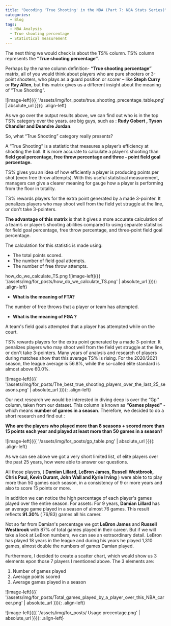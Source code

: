 ```yaml
---
title: "Decoding 'True Shooting' in the NBA (Part 7: NBA Stats Series)"
categories:
  - Blog
tags:
  - NBA Analysis
  - True shooting percentage
  - Statistical measurement
---
```



The next thing we would check is about the TS% column. TS% column represents the **”True shooting percentage”**.

Perhaps by the name column definition- **“True shooting percentage”** matrix,  all of you would think about players who are pure shooters or 3-point shooters, who plays as a guard position or scorer – like **Steph Curry** or **Ray Allen**, but this matrix gives us a different insight about the meaning of “True Shooting”.

![image-left]({{ '/assets/img/for_posts/true_shooting_precentage_table.png' | absolute_url }}){: .align-left} 

As we go over the output results above, we can find out who is in the top TS% category over the years. are big guys, such as :  **Rudy Gobert , Tyson Chandler and Deandre Jordan**.

 So, what “True Shooting” category really presents?


A “True Shooting” is a statistic that measures a player’s  efficiency at shooting the ball. It is more accurate to calculate a player’s shooting than **field goal percentage, free throw percentage and three - point field goal percentage.**

TS% gives you an idea of how efficiently a player is producing points per shot (even free throw attempts). With this useful statistical measurement, managers can give a clearer meaning for gauge how a player is performing from the floor in totality.

TS% rewards players for the extra point generated by a made 3-pointer. It penalizes players who may shoot well from the field yet struggle at the line, or don't take 3-pointers.


**The advantage of this matrix** is that it gives a more accurate calculation of a team’s or player’s shooting abilities compared to using separate statistics for field goal percentage, free throw percentage, and three-point field goal percentage.

The calculation for this statistic is made using:
* The total points scored. 
* The number of field goal attempts.
* The number of free throw attempts.



how_do_we_calculate_TS.png
![image-left]({{ '/assets/img/for_posts/how_do_we_calculate_TS.png' | absolute_url }}){: .align-left} 

* **What is the meaning of FTA?**

The number of free throws that a player or team has attempted.


* **What is the meaning of FGA ?**
  
A team's field goals attempted that a player has attempted while on the court.


TS% rewards players for the extra point generated by a made 3-pointer. It penalizes players who may shoot well from the field yet struggle at the line, or don't take 3-pointers. 
Many years of analysis and research of players during matches show that this average TS% is rising. For the 2020/2021 season, the league average is 56.8%, while the so-called elite standard is almost above 60.0%.


![image-left]({{ '/assets/img/for_posts/The_best_true_shooting_players_over_the_last_25_seasons.png' | absolute_url }}){: .align-left} 




Our next research we would be interested in diving deep is over the “Gp'' column, taken from our dataset. This column is known as **“Games played”** - which means **number of games in a season**.  Therefore, we decided to do a short research and find out :

**Who are the players who played more than 8 seasons + scored more than 15 points each year  and played at least more than 50 games in a season?**


![image-left]({{ '/assets/img/for_posts/gp_table.png' | absolute_url }}){: .align-left}



As we can see above we got a very short limited list, of elite players over the past 25 years, how were able to answer our questions.

All those players, ( **Damian Lillard, LeBron James, Russell Westbrook, Chris Paul, Kevin Durant, John Wall and  Kyrie Irving** ) were able to to play more than 50 games each season, in a consistency of 9 or more years and also to score 15 points or more.

In addition we can notice the high percentage of each player's games played over the entire season. For assets: For 9 years,  **Damian Lillard** has an average game played in a season of almost 76 games. This result reflects **91.30%** ( 76/83) games all his career. 

Not so far from Damian's percentage we got **LeBron James** and **Russell Westbrook** with  87% of total games played in their career. But if we will take a look at LeBron numbers, we can see an  extraordinary detail. LeBron has played 18 years in the league and during his years he played 1,310 games, almost double the numbers of games Damian played.

Furthermore, I decided to create a scatter chart, which would show us 3 elements epon those 7 players I mentioned above. 
The 3 elements are: 
1. Number of games played 
2. Average points scored 
3. Average games played in a season




![image-left]({{ '/assets/img/for_posts/Total_games_played_by_a_player_over_this_NBA_career.png' | absolute_url }}){: .align-left}




![image-left]({{ '/assets/img/for_posts/
Usage precentage.png' | absolute_url }}){: .align-left}